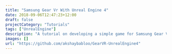 ```yaml
---
title: "Samsung Gear Vr With Unreal Engine 4"
date: 2018-09-06T12:47:23+12:00
draft: false
projectCategory: "Tutorials"
tags: ["UnrealEngine"]
description: "A tutorial on developing a simple game for Samsung Gear VR using Unreal Engine."
images: []
url: "https://github.com/akshaybabloo/GearVR-UnrealEngine4"
---
```

